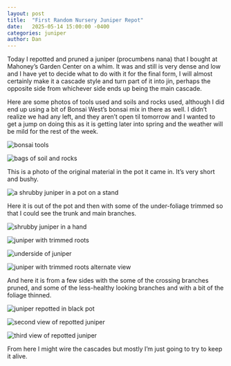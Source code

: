 ```yaml
---
layout: post
title:  "First Random Nursery Juniper Repot"
date:   2025-05-14 15:00:00 -0400
categories: juniper
author: Dan
---
```

Today I repotted and pruned a juniper (procumbens nana) that I bought at Mahoney’s Garden Center on a whim. It was and still is very dense and low and I have yet to decide what to do with it for the final form, I will almost certainly make it a cascade style and turn part of it into jin, perhaps the opposite side from whichever side ends up being the main cascade.

Here are some photos of tools used and soils and rocks used, although I did end up using a bit of Bonsai West’s bonsai mix in there as well. I didn’t realize we had any left, and they aren’t open til tomorrow and I wanted to get a jump on doing this as it is getting later into spring and the weather will be mild for the rest of the week.

![bonsai tools](/assets/images/2025-05-14-tools.jpg)

![bags of soil and rocks](/assets/images/2025-05-14-soil-and-pots.jpg)

This is a photo of the original material in the pot it came in. It’s very short and bushy.

![a shrubby juniper in a pot on a stand](/assets/images/2025-05-14-original-juniper-view.jpg)

Here it is out of the pot and then with some of the under-foliage trimmed so that I could see the trunk and main branches. 

![shrubby juniper in a hand](/assets/images/2025-05-14-out-of-the-pot.jpg)

![juniper with trimmed roots](/assets/images/2025-05-14-trimmed-roots-view-1.jpg)

![underside of juniper](/assets/images/2025-05-14-trimmed-roots-underside-view.jpg)

![juniper with trimmed roots alternate view](/assets/images/2025-05-14-trimmed-roots-view-2.jpg)

And here it is from a few sides with the some of the crossing branches pruned, and some of the less-healthy looking branches and with a bit of the foliage thinned.

![juniper repotted in black pot](/assets/images/2025-05-14-repotted-view-1.jpg)

![second view of repotted juniper](/assets/images/2025-05-14-potted-view-2.jpg)

![third view of repotted juniper](/assets/images/2025-05-14-potted-view-3.jpg)

From here I might wire the cascades but mostly I’m just going to try to keep it alive. 
